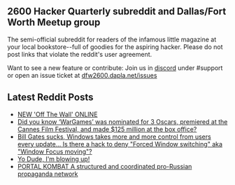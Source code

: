 ## 2600 Hacker Quarterly subreddit and Dallas/Fort Worth Meetup group
The semi-official subreddit for readers of the infamous little magazine at your local bookstore--full of goodies for the aspiring hacker. Please do not post links that violate the reddit's user agreement.

Want to see a new feature or contribute: 
Join us in [discord](https://dfw2600.dapla.net/chat) under #support or open an issue ticket at [dfw2600.dapla.net/issues](https://dfw2600.dapla.net/issues)

## Latest Reddit Posts
<!-- BLOG-POST-LIST:START -->
- [NEW 'Off The Wall' ONLINE](https://2600.com/wall/19-03-2024)
- [Did you know ‘WarGames’ was nominated for 3 Oscars, premiered at the Cannes Film Festival, and made $125 million at the box office?](https://www.reddit.com/r/2600/comments/1binxy6/did_you_know_wargames_was_nominated_for_3_oscars/)
- [Bill Gates sucks, Windows takes more and more control from users every update... Is there a hack to deny "Forced Window switching" aka "Window Focus moving"?](https://www.reddit.com/r/2600/comments/1bhtd8a/bill_gates_sucks_windows_takes_more_and_more/)
- [Yo Dude, I'm blowing up!](https://www.reddit.com/r/2600/comments/1bg6you/yo_dude_im_blowing_up/)
- [PORTAL KOMBAT A structured and coordinated pro-Russian propaganda network](https://www.reddit.com/r/2600/comments/1bf2nfc/portal_kombat_a_structured_and_coordinated/)
<!-- BLOG-POST-LIST:END -->
